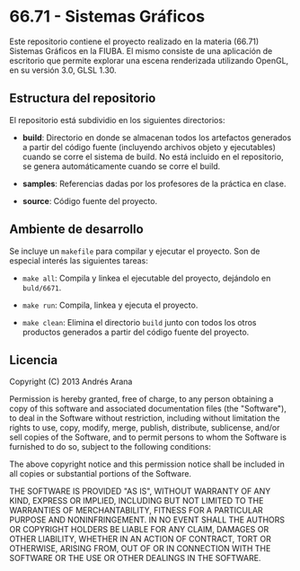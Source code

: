 # 66.71 - Sistemas Gráficos

Este repositorio contiene el proyecto realizado en la materia (66.71) Sistemas
Gráficos en la FIUBA. El mismo consiste de una aplicación de escritorio que
permite explorar una escena renderizada utilizando OpenGL, en su versión 3.0,
GLSL 1.30.

## Estructura del repositorio

El repositorio está subdividio en los siguientes directorios:

* **build**: Directorio en donde se almacenan todos los artefactos generados a
  partir del código fuente (incluyendo archivos objeto y ejecutables) cuando se
corre el sistema de build. No está incluido en el repositorio, se genera
automáticamente cuando se corre el build.

* **samples**: Referencias dadas por los profesores de la práctica en clase.

* **source**: Código fuente del proyecto.

## Ambiente de desarrollo

Se incluye un `makefile` para compilar y ejecutar el proyecto. Son de especial
interés las siguientes tareas:

* `make all`: Compila y linkea el ejecutable del proyecto, dejándolo en
  `buld/6671`.

* `make run`: Compila, linkea y ejecuta el proyecto.

* `make clean`: Elimina el directorio `build` junto con todos los otros
  productos generados a partir del código fuente del proyecto.

## Licencia

Copyright (C) 2013 Andrés Arana

Permission is hereby granted, free of charge, to any person obtaining a copy of
this software and associated documentation files (the "Software"), to deal in
the Software without restriction, including without limitation the rights to
use, copy, modify, merge, publish, distribute, sublicense, and/or sell copies
of the Software, and to permit persons to whom the Software is furnished to do
so, subject to the following conditions:

The above copyright notice and this permission notice shall be included in all
copies or substantial portions of the Software.

THE SOFTWARE IS PROVIDED "AS IS", WITHOUT WARRANTY OF ANY KIND, EXPRESS OR
IMPLIED, INCLUDING BUT NOT LIMITED TO THE WARRANTIES OF MERCHANTABILITY,
FITNESS FOR A PARTICULAR PURPOSE AND NONINFRINGEMENT. IN NO EVENT SHALL THE
AUTHORS OR COPYRIGHT HOLDERS BE LIABLE FOR ANY CLAIM, DAMAGES OR OTHER
LIABILITY, WHETHER IN AN ACTION OF CONTRACT, TORT OR OTHERWISE, ARISING FROM,
OUT OF OR IN CONNECTION WITH THE SOFTWARE OR THE USE OR OTHER DEALINGS IN THE
SOFTWARE.
